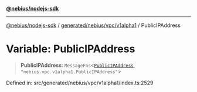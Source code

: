 [**@nebius/nodejs-sdk**](../../../../../README.md)

***

[@nebius/nodejs-sdk](../../../../../README.md) / [generated/nebius/vpc/v1alpha1](../README.md) / PublicIPAddress

# Variable: PublicIPAddress

> **PublicIPAddress**: `MessageFns`\<[`PublicIPAddress`](../interfaces/PublicIPAddress.md), `"nebius.vpc.v1alpha1.PublicIPAddress"`\>

Defined in: src/generated/nebius/vpc/v1alpha1/index.ts:2529
